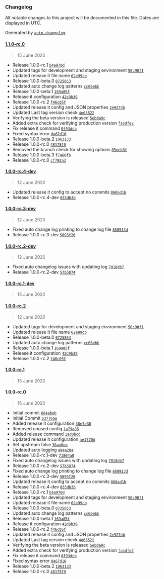 ### Changelog

All notable changes to this project will be documented in this file. Dates are displayed in UTC.

Generated by [`auto-changelog`](https://github.com/CookPete/auto-changelog).

#### [1.1.0-rc.0](https://github.com/ravindrapalli33/release-it-testing/compare/v1.0.0-rc.4-dev...v1.1.0-rc.0)

> 15 June 2020

- Release 1.0.0-rc.1 [`b4a970d`](https://github.com/ravindrapalli33/release-it-testing/commit/b4a970dada34ecd7c930bb4a9a6a34c4a61fb698)
- Updated tags for development and staging environment [`50c90f1`](https://github.com/ravindrapalli33/release-it-testing/commit/50c90f15dbb2f214e04e5b15aefb2fab9d814eaa)
- Updated release it file name [`62e99cb`](https://github.com/ravindrapalli33/release-it-testing/commit/62e99cbb65974f2beb49d57171c1ed08f3064f74)
- Release 1.0.0-beta.0 [`0725853`](https://github.com/ravindrapalli33/release-it-testing/commit/072585346373cff49147731567222ab2ee41fcab)
- Updated auto change log patterns [`cc66ebb`](https://github.com/ravindrapalli33/release-it-testing/commit/cc66ebb90aa903a88d5b431bf58fb341cc088200)
- Release 1.0.0-beta.1 [`169a85f`](https://github.com/ravindrapalli33/release-it-testing/commit/169a85f62ab4791143fc1c09ce50a9a464747d7a)
- Release it configuration [`42d9b39`](https://github.com/ravindrapalli33/release-it-testing/commit/42d9b3972af719dd022c7ee7df48e361581b44cf)
- Release 1.0.0-rc.2 [`f46c05f`](https://github.com/ravindrapalli33/release-it-testing/commit/f46c05f3f6ed9cd32a644174e97126a272372a6a)
- Updated release it config and JSON properties [`2e927db`](https://github.com/ravindrapalli33/release-it-testing/commit/2e927db532e6aa8b67860f7d462e1d24e7a3cf90)
- Updated Last tag version check [`4e63522`](https://github.com/ravindrapalli33/release-it-testing/commit/4e6352201642ab1b9f2cf26a8593bcb6b52a38da)
- Verifying the beta version is released [`5ebda9c`](https://github.com/ravindrapalli33/release-it-testing/commit/5ebda9c39756c6a21db36d3d4f2c31edcfef470d)
- Added extra check for verifying production version [`fabdfe2`](https://github.com/ravindrapalli33/release-it-testing/commit/fabdfe28168b24806bf9fd6b2ef56bb2cd7b08ba)
- Fix release it command [`0f93dcb`](https://github.com/ravindrapalli33/release-it-testing/commit/0f93dcbe779fd28a6984ff3321e452857cc1d21f)
- Fixed syntax error [`da67d16`](https://github.com/ravindrapalli33/release-it-testing/commit/da67d16b1063fc4abe86c643f07d9db1bcd6d685)
- Release 1.0.0-beta.2 [`1063133`](https://github.com/ravindrapalli33/release-it-testing/commit/1063133f3898a1e4576446fdeac8249f07b44213)
- Release 1.0.0-rc.0 [`48178f0`](https://github.com/ravindrapalli33/release-it-testing/commit/48178f081b9d184efb6231b9d38c40ee36df33fe)
- Removed the branch check for showing options [`05ecb8f`](https://github.com/ravindrapalli33/release-it-testing/commit/05ecb8f6b630cd3dfe556819720f5bad75321418)
- Release 1.0.0-beta.3 [`f7a60fb`](https://github.com/ravindrapalli33/release-it-testing/commit/f7a60fb711daf4a4d9f5ae4b11a4c7a3e8942a4e)
- Release 1.0.0-rc.0 [`cf792a3`](https://github.com/ravindrapalli33/release-it-testing/commit/cf792a320e7522c5cf037b2563f4af908eaaa4e5)

#### [1.0.0-rc.4-dev](https://github.com/ravindrapalli33/release-it-testing/compare/v1.0.0-rc.3-dev...v1.0.0-rc.4-dev)

> 12 June 2020

- Updated release it config to accept no commits [`860ad1b`](https://github.com/ravindrapalli33/release-it-testing/commit/860ad1bbd3f86a4baa297c675e0f1f59ee2144bf)
- Release 1.0.0-rc.4-dev [`035db3b`](https://github.com/ravindrapalli33/release-it-testing/commit/035db3b44fa8bc8b40da5ba066735f8078f87b4b)

#### [1.0.0-rc.3-dev](https://github.com/ravindrapalli33/release-it-testing/compare/v1.0.0-rc.2-dev...v1.0.0-rc.3-dev)

> 12 June 2020

- Fixed auto change log printing to change log file [`888913d`](https://github.com/ravindrapalli33/release-it-testing/commit/888913d433a1b01ffa8a988cd3cdab2b6fd0f14a)
- Release 1.0.0-rc.3-dev [`5695f26`](https://github.com/ravindrapalli33/release-it-testing/commit/5695f26b52b77f5d9a3e095d98f0d6d7bfa1117a)

#### [1.0.0-rc.2-dev](https://github.com/ravindrapalli33/release-it-testing/compare/v1.0.0-rc.1-dev...v1.0.0-rc.2-dev)

> 12 June 2020

- Fixed auto changelog issues with updating log [`7018db7`](https://github.com/ravindrapalli33/release-it-testing/commit/7018db75b8e4825a92e2a4bd5c721acfa962b7aa)
- Release 1.0.0-rc.2-dev [`57b5874`](https://github.com/ravindrapalli33/release-it-testing/commit/57b5874f16077b0aa1a6d47f5eb8fea41fd89a10)

#### [1.0.0-rc.1-dev](https://github.com/ravindrapalli33/release-it-testing/compare/v1.0.0-rc.2...v1.0.0-rc.1-dev)

> 15 June 2020

#### [1.0.0-rc.2](https://github.com/ravindrapalli33/release-it-testing/compare/v1.0.0-rc.1...v1.0.0-rc.2)

> 12 June 2020

- Updated tags for development and staging environment [`50c90f1`](https://github.com/ravindrapalli33/release-it-testing/commit/50c90f15dbb2f214e04e5b15aefb2fab9d814eaa)
- Updated release it file name [`62e99cb`](https://github.com/ravindrapalli33/release-it-testing/commit/62e99cbb65974f2beb49d57171c1ed08f3064f74)
- Release 1.0.0-beta.0 [`0725853`](https://github.com/ravindrapalli33/release-it-testing/commit/072585346373cff49147731567222ab2ee41fcab)
- Updated auto change log patterns [`cc66ebb`](https://github.com/ravindrapalli33/release-it-testing/commit/cc66ebb90aa903a88d5b431bf58fb341cc088200)
- Release 1.0.0-beta.1 [`169a85f`](https://github.com/ravindrapalli33/release-it-testing/commit/169a85f62ab4791143fc1c09ce50a9a464747d7a)
- Release it configuration [`42d9b39`](https://github.com/ravindrapalli33/release-it-testing/commit/42d9b3972af719dd022c7ee7df48e361581b44cf)
- Release 1.0.0-rc.2 [`f46c05f`](https://github.com/ravindrapalli33/release-it-testing/commit/f46c05f3f6ed9cd32a644174e97126a272372a6a)

#### [1.0.0-rc.1](https://github.com/ravindrapalli33/release-it-testing/compare/v1.0.0-rc.0...v1.0.0-rc.1)

> 15 June 2020

#### 1.0.0-rc.0

> 15 June 2020

- Initial commit [`864ebeb`](https://github.com/ravindrapalli33/release-it-testing/commit/864ebebde423341fc125ea977b3f6132e23a1396)
- Initial Commit [`53776ae`](https://github.com/ravindrapalli33/release-it-testing/commit/53776aef6c616c9a25f8fae146602cbf5958446f)
- Added release it configuration [`38e7e38`](https://github.com/ravindrapalli33/release-it-testing/commit/38e7e38185d9332280bf2281c79500159321b353)
- Removed unused config [`1a79e85`](https://github.com/ravindrapalli33/release-it-testing/commit/1a79e85d11d55edc1262b0c9e9fb2dce1ff2157f)
- Added release command [`1ad0bcd`](https://github.com/ravindrapalli33/release-it-testing/commit/1ad0bcd262c714a06394456b0c45c133ebd41f65)
- Updated release it configuration [`ae1770d`](https://github.com/ravindrapalli33/release-it-testing/commit/ae1770d45ff4f2c655fc29eaacefe95882ecd862)
- Set upstream false [`38aa6ca`](https://github.com/ravindrapalli33/release-it-testing/commit/38aa6ca5de6a8c8d8f7d36bdffddfedcc0b5447e)
- Updated auto logging [`a9aa28a`](https://github.com/ravindrapalli33/release-it-testing/commit/a9aa28ad3f2d5faaf5aaf832c18de4b149251532)
- Release 1.0.0-rc.1-dev [`71804a0`](https://github.com/ravindrapalli33/release-it-testing/commit/71804a025aac8f6e679b86cedfc462b5b26f419f)
- Fixed auto changelog issues with updating log [`7018db7`](https://github.com/ravindrapalli33/release-it-testing/commit/7018db75b8e4825a92e2a4bd5c721acfa962b7aa)
- Release 1.0.0-rc.2-dev [`57b5874`](https://github.com/ravindrapalli33/release-it-testing/commit/57b5874f16077b0aa1a6d47f5eb8fea41fd89a10)
- Fixed auto change log printing to change log file [`888913d`](https://github.com/ravindrapalli33/release-it-testing/commit/888913d433a1b01ffa8a988cd3cdab2b6fd0f14a)
- Release 1.0.0-rc.3-dev [`5695f26`](https://github.com/ravindrapalli33/release-it-testing/commit/5695f26b52b77f5d9a3e095d98f0d6d7bfa1117a)
- Updated release it config to accept no commits [`860ad1b`](https://github.com/ravindrapalli33/release-it-testing/commit/860ad1bbd3f86a4baa297c675e0f1f59ee2144bf)
- Release 1.0.0-rc.4-dev [`035db3b`](https://github.com/ravindrapalli33/release-it-testing/commit/035db3b44fa8bc8b40da5ba066735f8078f87b4b)
- Release 1.0.0-rc.1 [`b4a970d`](https://github.com/ravindrapalli33/release-it-testing/commit/b4a970dada34ecd7c930bb4a9a6a34c4a61fb698)
- Updated tags for development and staging environment [`50c90f1`](https://github.com/ravindrapalli33/release-it-testing/commit/50c90f15dbb2f214e04e5b15aefb2fab9d814eaa)
- Updated release it file name [`62e99cb`](https://github.com/ravindrapalli33/release-it-testing/commit/62e99cbb65974f2beb49d57171c1ed08f3064f74)
- Release 1.0.0-beta.0 [`0725853`](https://github.com/ravindrapalli33/release-it-testing/commit/072585346373cff49147731567222ab2ee41fcab)
- Updated auto change log patterns [`cc66ebb`](https://github.com/ravindrapalli33/release-it-testing/commit/cc66ebb90aa903a88d5b431bf58fb341cc088200)
- Release 1.0.0-beta.1 [`169a85f`](https://github.com/ravindrapalli33/release-it-testing/commit/169a85f62ab4791143fc1c09ce50a9a464747d7a)
- Release it configuration [`42d9b39`](https://github.com/ravindrapalli33/release-it-testing/commit/42d9b3972af719dd022c7ee7df48e361581b44cf)
- Release 1.0.0-rc.2 [`f46c05f`](https://github.com/ravindrapalli33/release-it-testing/commit/f46c05f3f6ed9cd32a644174e97126a272372a6a)
- Updated release it config and JSON properties [`2e927db`](https://github.com/ravindrapalli33/release-it-testing/commit/2e927db532e6aa8b67860f7d462e1d24e7a3cf90)
- Updated Last tag version check [`4e63522`](https://github.com/ravindrapalli33/release-it-testing/commit/4e6352201642ab1b9f2cf26a8593bcb6b52a38da)
- Verifying the beta version is released [`5ebda9c`](https://github.com/ravindrapalli33/release-it-testing/commit/5ebda9c39756c6a21db36d3d4f2c31edcfef470d)
- Added extra check for verifying production version [`fabdfe2`](https://github.com/ravindrapalli33/release-it-testing/commit/fabdfe28168b24806bf9fd6b2ef56bb2cd7b08ba)
- Fix release it command [`0f93dcb`](https://github.com/ravindrapalli33/release-it-testing/commit/0f93dcbe779fd28a6984ff3321e452857cc1d21f)
- Fixed syntax error [`da67d16`](https://github.com/ravindrapalli33/release-it-testing/commit/da67d16b1063fc4abe86c643f07d9db1bcd6d685)
- Release 1.0.0-beta.2 [`1063133`](https://github.com/ravindrapalli33/release-it-testing/commit/1063133f3898a1e4576446fdeac8249f07b44213)
- Release 1.0.0-rc.0 [`48178f0`](https://github.com/ravindrapalli33/release-it-testing/commit/48178f081b9d184efb6231b9d38c40ee36df33fe)
